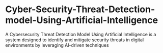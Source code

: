 # Cyber-Security-Threat-Detection-model-Using-Artificial-Intelligence
A Cybersecurity Threat Detection Model Using Artificial Intelligence is a system designed to identify and mitigate security threats in digital environments by leveraging AI-driven techniques
